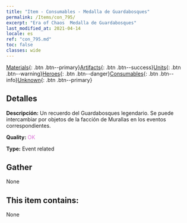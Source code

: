 ```yaml
---
title: "Item - Consumables - Medalla de Guardabosques"
permalink: /Items/con_795/
excerpt: "Era of Chaos  Medalla de Guardabosques"
last_modified_at: 2021-04-14
locale: es
ref: "con_795.md"
toc: false
classes: wide
---
```

 [Materials](/es/Items/){: .btn .btn--primary}[Artifacts](/es/Items/Artifacts/){: .btn .btn--success}[Units](/es/Items/Units/){: .btn .btn--warning}[Heroes](/es/Items/Heroes/){: .btn .btn--danger}[Consumables](/es/Items/Consumables/){: .btn .btn--info}[Unknown](/es/Items/Unknown/){: .btn .btn--primary}

## Detalles
 **Descripción:** Un recuerdo del Guardabosques legendario. Se puede intercambiar por objetos de la facción de Murallas en los eventos correspondientes.

 **Quality:** <span style="color: #DA70D6">OK</span>

 **Type:** Event related

## Gather

  None

## This item contains:

  None

